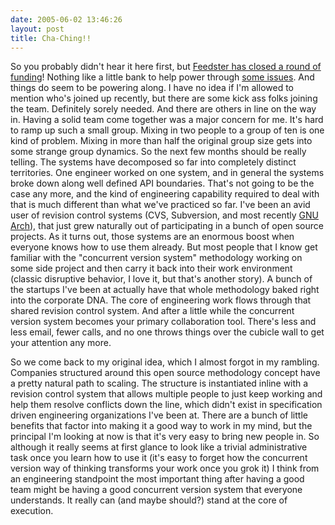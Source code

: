 ```yaml
---
date: 2005-06-02 13:46:26
layout: post
title: Cha-Ching!!
---
```


So you probably didn't hear it here first, but [Feedster has closed a round of funding](http://feedster.blogs.com/corporate/2005/06/feedster_closes.html)! Nothing like a little bank to help power through [some issues](http://www.bitsplitter.net/blog/?p=515). And things do seem to be powering along. I have no idea if I'm allowed to mention who's joined up recently, but there are some kick ass folks joining the team. Definitely sorely needed. And there are others in line on the way in. Having a solid team come together was a major concern for me. It's hard to ramp up such a small group. Mixing in two people to a group of ten is one kind of problem. Mixing in more than half the original group size gets into some strange group dynamics. So the next few months should be really telling. The systems have decomposed so far into completely distinct territories. One engineer worked on one system, and in general the systems broke down along well defined API boundaries. That's not going to be the case any more, and the kind of engineering capability required to deal with that is much different than what we've practiced so far. I've been an avid user of revision control systems (CVS, Subversion, and most recently [GNU Arch](http://www.gnu.org/software/gnu-arch/)), that just grew naturally out of participating in a bunch of open source projects. As it turns out, those systems are an enormous boost when everyone knows how to use them already. But most people that I know get familiar with the "concurrent version system" methodology working on some side project and then carry it back into their work environment (classic disruptive behavior, I love it, but that's another story). A bunch of the startups I've been at actually have that whole methodology baked right into the corporate DNA. The core of engineering work flows through that shared revision control system. And after a little while the concurrent version system becomes your primary collaboration tool. There's less and less email, fewer calls, and no one throws things over the cubicle wall to get your attention any more.

So we come back to my original idea, which I almost forgot in my rambling. Companies structured around this open source methodology concept have a pretty natural path to scaling. The structure is instantiated inline with a revision control system that allows multiple people to just keep working and help them resolve conflicts down the line, which didn't exist in specification driven engineering organizations I've been at. There are a bunch of little benefits that factor into making it a good way to work in my mind, but the principal I'm looking at now is that it's very easy to bring new people in. So although it really seems at first glance to look like a trivial administrative task once you learn how to use it (it's easy to forget how the concurrent version way of thinking transforms your work once you grok it) I think from an engineering standpoint the most important thing after having a good team might be having a good concurrent version system that everyone understands. It really can (and maybe should?) stand at the core of execution.
